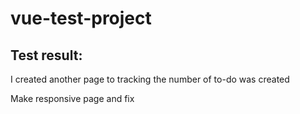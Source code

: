 # vue-test-project

## Test result:


I created another page to tracking the number of to-do was created 

Make responsive page and fix 



